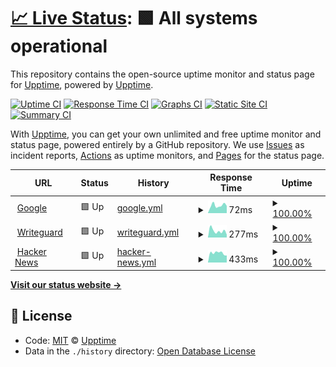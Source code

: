 # [📈 Live Status](https://upptime.github.io/upptime): <!--live status--> **🟩 All systems operational**

This repository contains the open-source uptime monitor and status page for [Upptime](https://upptime.js.org), powered by [Upptime](https://github.com/upptime/upptime).

[![Uptime CI](https://github.com/koj-co/upptime/workflows/Uptime%20CI/badge.svg)](https://github.com/koj-co/upptime/actions?query=workflow%3A%22Uptime+CI%22)
[![Response Time CI](https://github.com/koj-co/upptime/workflows/Response%20Time%20CI/badge.svg)](https://github.com/koj-co/upptime/actions?query=workflow%3A%22Response+Time+CI%22)
[![Graphs CI](https://github.com/koj-co/upptime/workflows/Graphs%20CI/badge.svg)](https://github.com/koj-co/upptime/actions?query=workflow%3A%22Graphs+CI%22)
[![Static Site CI](https://github.com/koj-co/upptime/workflows/Static%20Site%20CI/badge.svg)](https://github.com/koj-co/upptime/actions?query=workflow%3A%22Static+Site+CI%22)
[![Summary CI](https://github.com/koj-co/upptime/workflows/Summary%20CI/badge.svg)](https://github.com/koj-co/upptime/actions?query=workflow%3A%22Summary+CI%22)

With [Upptime](https://upptime.js.org), you can get your own unlimited and free uptime monitor and status page, powered entirely by a GitHub repository. We use [Issues](https://github.com/upptime/upptime/issues) as incident reports, [Actions](https://github.com/upptime/upptime/actions) as uptime monitors, and [Pages](https://upptime.github.io/upptime) for the status page.

<!--start: status pages-->
<!-- This summary is generated by Upptime (https://github.com/upptime/upptime) -->
<!-- Do not edit this manually, your changes will be overwritten -->
<!-- prettier-ignore -->
| URL | Status | History | Response Time | Uptime |
| --- | ------ | ------- | ------------- | ------ |
| <img alt="" src="https://favicons.githubusercontent.com/www.google.com" height="13"> [Google](https://www.google.com) | 🟩 Up | [google.yml](https://github.com/djsnipa1/cuddly-spoon/commits/master/history/google.yml) | <details><summary><img alt="Response time graph" src="./graphs/google/response-time-week.png" height="20"> 72ms</summary><br><a href="https://djsnipa1.github.io/cuddly-spoon/history/google"><img alt="Response time 72" src="https://img.shields.io/endpoint?url=https%3A%2F%2Fraw.githubusercontent.com%2Fdjsnipa1%2Fcuddly-spoon%2Fmaster%2Fapi%2Fgoogle%2Fresponse-time.json"></a><br><a href="https://djsnipa1.github.io/cuddly-spoon/history/google"><img alt="24-hour response time 57" src="https://img.shields.io/endpoint?url=https%3A%2F%2Fraw.githubusercontent.com%2Fdjsnipa1%2Fcuddly-spoon%2Fmaster%2Fapi%2Fgoogle%2Fresponse-time-day.json"></a><br><a href="https://djsnipa1.github.io/cuddly-spoon/history/google"><img alt="7-day response time 72" src="https://img.shields.io/endpoint?url=https%3A%2F%2Fraw.githubusercontent.com%2Fdjsnipa1%2Fcuddly-spoon%2Fmaster%2Fapi%2Fgoogle%2Fresponse-time-week.json"></a><br><a href="https://djsnipa1.github.io/cuddly-spoon/history/google"><img alt="30-day response time 63" src="https://img.shields.io/endpoint?url=https%3A%2F%2Fraw.githubusercontent.com%2Fdjsnipa1%2Fcuddly-spoon%2Fmaster%2Fapi%2Fgoogle%2Fresponse-time-month.json"></a><br><a href="https://djsnipa1.github.io/cuddly-spoon/history/google"><img alt="1-year response time 72" src="https://img.shields.io/endpoint?url=https%3A%2F%2Fraw.githubusercontent.com%2Fdjsnipa1%2Fcuddly-spoon%2Fmaster%2Fapi%2Fgoogle%2Fresponse-time-year.json"></a></details> | <details><summary><a href="https://djsnipa1.github.io/cuddly-spoon/history/google">100.00%</a></summary><a href="https://djsnipa1.github.io/cuddly-spoon/history/google"><img alt="All-time uptime 100.00%" src="https://img.shields.io/endpoint?url=https%3A%2F%2Fraw.githubusercontent.com%2Fdjsnipa1%2Fcuddly-spoon%2Fmaster%2Fapi%2Fgoogle%2Fuptime.json"></a><br><a href="https://djsnipa1.github.io/cuddly-spoon/history/google"><img alt="24-hour uptime 100.00%" src="https://img.shields.io/endpoint?url=https%3A%2F%2Fraw.githubusercontent.com%2Fdjsnipa1%2Fcuddly-spoon%2Fmaster%2Fapi%2Fgoogle%2Fuptime-day.json"></a><br><a href="https://djsnipa1.github.io/cuddly-spoon/history/google"><img alt="7-day uptime 100.00%" src="https://img.shields.io/endpoint?url=https%3A%2F%2Fraw.githubusercontent.com%2Fdjsnipa1%2Fcuddly-spoon%2Fmaster%2Fapi%2Fgoogle%2Fuptime-week.json"></a><br><a href="https://djsnipa1.github.io/cuddly-spoon/history/google"><img alt="30-day uptime 100.00%" src="https://img.shields.io/endpoint?url=https%3A%2F%2Fraw.githubusercontent.com%2Fdjsnipa1%2Fcuddly-spoon%2Fmaster%2Fapi%2Fgoogle%2Fuptime-month.json"></a><br><a href="https://djsnipa1.github.io/cuddly-spoon/history/google"><img alt="1-year uptime 100.00%" src="https://img.shields.io/endpoint?url=https%3A%2F%2Fraw.githubusercontent.com%2Fdjsnipa1%2Fcuddly-spoon%2Fmaster%2Fapi%2Fgoogle%2Fuptime-year.json"></a></details>
| <img alt="" src="https://favicons.githubusercontent.com/www.writeguard.com" height="13"> [Writeguard](https://www.writeguard.com) | 🟩 Up | [writeguard.yml](https://github.com/djsnipa1/cuddly-spoon/commits/master/history/writeguard.yml) | <details><summary><img alt="Response time graph" src="./graphs/writeguard/response-time-week.png" height="20"> 277ms</summary><br><a href="https://djsnipa1.github.io/cuddly-spoon/history/writeguard"><img alt="Response time 420" src="https://img.shields.io/endpoint?url=https%3A%2F%2Fraw.githubusercontent.com%2Fdjsnipa1%2Fcuddly-spoon%2Fmaster%2Fapi%2Fwriteguard%2Fresponse-time.json"></a><br><a href="https://djsnipa1.github.io/cuddly-spoon/history/writeguard"><img alt="24-hour response time 181" src="https://img.shields.io/endpoint?url=https%3A%2F%2Fraw.githubusercontent.com%2Fdjsnipa1%2Fcuddly-spoon%2Fmaster%2Fapi%2Fwriteguard%2Fresponse-time-day.json"></a><br><a href="https://djsnipa1.github.io/cuddly-spoon/history/writeguard"><img alt="7-day response time 277" src="https://img.shields.io/endpoint?url=https%3A%2F%2Fraw.githubusercontent.com%2Fdjsnipa1%2Fcuddly-spoon%2Fmaster%2Fapi%2Fwriteguard%2Fresponse-time-week.json"></a><br><a href="https://djsnipa1.github.io/cuddly-spoon/history/writeguard"><img alt="30-day response time 364" src="https://img.shields.io/endpoint?url=https%3A%2F%2Fraw.githubusercontent.com%2Fdjsnipa1%2Fcuddly-spoon%2Fmaster%2Fapi%2Fwriteguard%2Fresponse-time-month.json"></a><br><a href="https://djsnipa1.github.io/cuddly-spoon/history/writeguard"><img alt="1-year response time 420" src="https://img.shields.io/endpoint?url=https%3A%2F%2Fraw.githubusercontent.com%2Fdjsnipa1%2Fcuddly-spoon%2Fmaster%2Fapi%2Fwriteguard%2Fresponse-time-year.json"></a></details> | <details><summary><a href="https://djsnipa1.github.io/cuddly-spoon/history/writeguard">100.00%</a></summary><a href="https://djsnipa1.github.io/cuddly-spoon/history/writeguard"><img alt="All-time uptime 99.67%" src="https://img.shields.io/endpoint?url=https%3A%2F%2Fraw.githubusercontent.com%2Fdjsnipa1%2Fcuddly-spoon%2Fmaster%2Fapi%2Fwriteguard%2Fuptime.json"></a><br><a href="https://djsnipa1.github.io/cuddly-spoon/history/writeguard"><img alt="24-hour uptime 100.00%" src="https://img.shields.io/endpoint?url=https%3A%2F%2Fraw.githubusercontent.com%2Fdjsnipa1%2Fcuddly-spoon%2Fmaster%2Fapi%2Fwriteguard%2Fuptime-day.json"></a><br><a href="https://djsnipa1.github.io/cuddly-spoon/history/writeguard"><img alt="7-day uptime 100.00%" src="https://img.shields.io/endpoint?url=https%3A%2F%2Fraw.githubusercontent.com%2Fdjsnipa1%2Fcuddly-spoon%2Fmaster%2Fapi%2Fwriteguard%2Fuptime-week.json"></a><br><a href="https://djsnipa1.github.io/cuddly-spoon/history/writeguard"><img alt="30-day uptime 99.47%" src="https://img.shields.io/endpoint?url=https%3A%2F%2Fraw.githubusercontent.com%2Fdjsnipa1%2Fcuddly-spoon%2Fmaster%2Fapi%2Fwriteguard%2Fuptime-month.json"></a><br><a href="https://djsnipa1.github.io/cuddly-spoon/history/writeguard"><img alt="1-year uptime 99.67%" src="https://img.shields.io/endpoint?url=https%3A%2F%2Fraw.githubusercontent.com%2Fdjsnipa1%2Fcuddly-spoon%2Fmaster%2Fapi%2Fwriteguard%2Fuptime-year.json"></a></details>
| <img alt="" src="https://favicons.githubusercontent.com/news.ycombinator.com" height="13"> [Hacker News](https://news.ycombinator.com) | 🟩 Up | [hacker-news.yml](https://github.com/djsnipa1/cuddly-spoon/commits/master/history/hacker-news.yml) | <details><summary><img alt="Response time graph" src="./graphs/hacker-news/response-time-week.png" height="20"> 433ms</summary><br><a href="https://djsnipa1.github.io/cuddly-spoon/history/hacker-news"><img alt="Response time 422" src="https://img.shields.io/endpoint?url=https%3A%2F%2Fraw.githubusercontent.com%2Fdjsnipa1%2Fcuddly-spoon%2Fmaster%2Fapi%2Fhacker-news%2Fresponse-time.json"></a><br><a href="https://djsnipa1.github.io/cuddly-spoon/history/hacker-news"><img alt="24-hour response time 429" src="https://img.shields.io/endpoint?url=https%3A%2F%2Fraw.githubusercontent.com%2Fdjsnipa1%2Fcuddly-spoon%2Fmaster%2Fapi%2Fhacker-news%2Fresponse-time-day.json"></a><br><a href="https://djsnipa1.github.io/cuddly-spoon/history/hacker-news"><img alt="7-day response time 433" src="https://img.shields.io/endpoint?url=https%3A%2F%2Fraw.githubusercontent.com%2Fdjsnipa1%2Fcuddly-spoon%2Fmaster%2Fapi%2Fhacker-news%2Fresponse-time-week.json"></a><br><a href="https://djsnipa1.github.io/cuddly-spoon/history/hacker-news"><img alt="30-day response time 446" src="https://img.shields.io/endpoint?url=https%3A%2F%2Fraw.githubusercontent.com%2Fdjsnipa1%2Fcuddly-spoon%2Fmaster%2Fapi%2Fhacker-news%2Fresponse-time-month.json"></a><br><a href="https://djsnipa1.github.io/cuddly-spoon/history/hacker-news"><img alt="1-year response time 422" src="https://img.shields.io/endpoint?url=https%3A%2F%2Fraw.githubusercontent.com%2Fdjsnipa1%2Fcuddly-spoon%2Fmaster%2Fapi%2Fhacker-news%2Fresponse-time-year.json"></a></details> | <details><summary><a href="https://djsnipa1.github.io/cuddly-spoon/history/hacker-news">100.00%</a></summary><a href="https://djsnipa1.github.io/cuddly-spoon/history/hacker-news"><img alt="All-time uptime 100.00%" src="https://img.shields.io/endpoint?url=https%3A%2F%2Fraw.githubusercontent.com%2Fdjsnipa1%2Fcuddly-spoon%2Fmaster%2Fapi%2Fhacker-news%2Fuptime.json"></a><br><a href="https://djsnipa1.github.io/cuddly-spoon/history/hacker-news"><img alt="24-hour uptime 100.00%" src="https://img.shields.io/endpoint?url=https%3A%2F%2Fraw.githubusercontent.com%2Fdjsnipa1%2Fcuddly-spoon%2Fmaster%2Fapi%2Fhacker-news%2Fuptime-day.json"></a><br><a href="https://djsnipa1.github.io/cuddly-spoon/history/hacker-news"><img alt="7-day uptime 100.00%" src="https://img.shields.io/endpoint?url=https%3A%2F%2Fraw.githubusercontent.com%2Fdjsnipa1%2Fcuddly-spoon%2Fmaster%2Fapi%2Fhacker-news%2Fuptime-week.json"></a><br><a href="https://djsnipa1.github.io/cuddly-spoon/history/hacker-news"><img alt="30-day uptime 100.00%" src="https://img.shields.io/endpoint?url=https%3A%2F%2Fraw.githubusercontent.com%2Fdjsnipa1%2Fcuddly-spoon%2Fmaster%2Fapi%2Fhacker-news%2Fuptime-month.json"></a><br><a href="https://djsnipa1.github.io/cuddly-spoon/history/hacker-news"><img alt="1-year uptime 100.00%" src="https://img.shields.io/endpoint?url=https%3A%2F%2Fraw.githubusercontent.com%2Fdjsnipa1%2Fcuddly-spoon%2Fmaster%2Fapi%2Fhacker-news%2Fuptime-year.json"></a></details>

<!--end: status pages-->

[**Visit our status website →**](https://upptime.github.io/upptime)

## 📄 License

- Code: [MIT](./LICENSE) © [Upptime](https://upptime.js.org)
- Data in the `./history` directory: [Open Database License](https://opendatacommons.org/licenses/odbl/1-0/)
